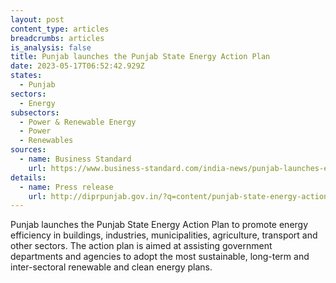 ```yaml
---
layout: post
content_type: articles
breadcrumbs: articles
is_analysis: false
title: Punjab launches the Punjab State Energy Action Plan
date: 2023-05-17T06:52:42.929Z
states:
  - Punjab
sectors:
  - Energy
subsectors:
  - Power & Renewable Energy
  - Power
  - Renewables
sources:
  - name: Business Standard
    url: https://www.business-standard.com/india-news/punjab-launches-energy-action-plan-to-ensure-promotion-of-energy-efficiency-123051000991_1.html
details:
  - name: Press release
    url: http://diprpunjab.gov.in/?q=content/punjab-state-energy-action-plan-launched-achieve-net-zero-goal
---
```

Punjab launches the Punjab State Energy Action Plan to promote energy efficiency in buildings, industries, municipalities, agriculture, transport and other sectors. The action plan is aimed at assisting government departments and agencies to adopt the most sustainable, long-term and inter-sectoral renewable and clean energy plans.